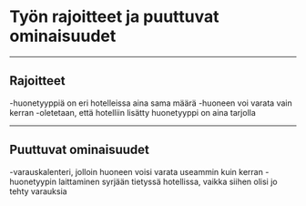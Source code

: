 # Työn rajoitteet ja puuttuvat ominaisuudet

---

## Rajoitteet

-huonetyyppiä on eri hotelleissa aina sama määrä
-huoneen voi varata vain kerran
-oletetaan, että hotelliin lisätty huonetyyppi on aina tarjolla

---

## Puuttuvat ominaisuudet

-varauskalenteri, jolloin huoneen voisi varata useammin kuin kerran
-huonetyypin laittaminen syrjään tietyssä hotellissa, vaikka siihen olisi jo tehty varauksia
